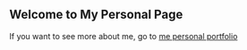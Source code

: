 ## Welcome to My Personal Page

If you want to see more about me, go to [me personal portfolio](https://peczis.pl/)
